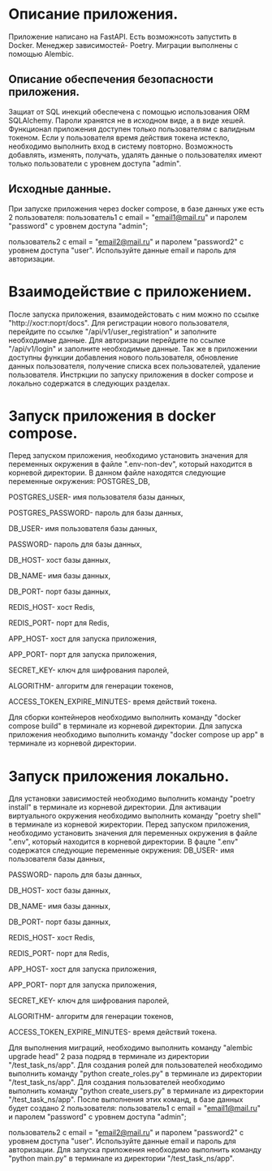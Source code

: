 # Описание приложения.
Приложение написано на FastAPI.
Есть возможнсоть запустить в Docker.
Менеджер зависимостей- Poetry.
Миграции выполнены с помощью Alembic.
## Описание обеспечения безопасности приложения.
Защиат от SQL инекций обеспечена с помощью использования ORM SQLAlchemy.
Пароли хранятся не в исходном виде, а в виде хешей.
Функционал приложения доступен только пользователям с валидным токеном.
Если у пользователя время действия токена истекло, необходимо выполнить вход в систему повторно.
Возможность добавлять, изменять, получать, удалять данные о пользователях имеют только пользователи
с уровнем доступа "admin".
## Исходные данные.
При запуске приложения через docker compose, в базе данных уже есть 2 пользователя:
пользователь1 c email = "email1@mail.ru" и паролем "password" с уровнем доступа "admin";

пользователь2 с email = "email2@mail.ru" и паролем "password2" с уровнем доступа "user".
Используйте данные email и пароль для авторизации.
# Взаимодействие с приложением.
После запуска приложения, взаимодейстовать с ним можно по ссылке "http://хост:порт/docs".
Для регистрации нового пользователя, перейдите по ссылке "/api/v1/user_registration" и заполните необходимые данные.
Для авторизации перейдите по ссылке "/api/v1/login" и заполните необходимые данные.
Так же в приложении доступны функции добавления нового пользователя, обновление данных пользователя, получение списка всех пользователей,
удаление пользователя.
Инстркции по запуску приложения в docker compose и локально содержатся в следующих разделах.
# Запуск приложения в docker compose.
Перед запуском приложения, необходимо установить значения для переменных окружения в файле ".env-non-dev",
который находится в корневой директории.
В данном файле находятся следующие переменные окружения:
POSTGRES_DB,

POSTGRES_USER- имя пользователя базы данных,

POSTGRES_PASSWORD- пароль для базы данных,

DB_USER- имя пользователя базы данных,

PASSWORD- пароль для базы данных,

DB_HOST- хост базы данных,

DB_NAME- имя базы данных,

DB_PORT- порт базы данных,

REDIS_HOST- хост Redis,

REDIS_PORT- порт для Redis,

APP_HOST- хост для запуска приложения,

APP_PORT- порт для запуска приложения,

SECRET_KEY- ключ для шифрования паролей,

ALGORITHM- алгоритм для генерации токенов,

ACCESS_TOKEN_EXPIRE_MINUTES- время действий токена.

Для сборки контейнеров необходимо выполнить команду "docker compose build" в терминале из корневой директории.
Для запуска приложения необходимо выполнить команду "docker compose up app" в терминале из корневой директории.
# Запуск приложения локально.
Для установки зависимостей необходимо выполнить команду "poetry install" в терминале из корневой директории.
Для активации виртуального окружения необходимо выполнить команду "poetry shell" в терминале из корневой жиректории.
Перед запуском приложения, необходимо установить значения для переменных окружения в файле ".env", который находится в корневой директории.
В фацле ".env" содержатся следующие переменные окружения:
DB_USER- имя пользователя базы данных,

PASSWORD- пароль для базы данных,

DB_HOST- хост базы данных,

DB_NAME- имя базы данных,

DB_PORT- порт базы данных,

REDIS_HOST- хост Redis,

REDIS_PORT- порт для Redis,

APP_HOST- хост для запуска приложения,

APP_PORT- порт для запуска приложения,

SECRET_KEY- ключ для шифрования паролей,

ALGORITHM- алгоритм для генерации токенов,

ACCESS_TOKEN_EXPIRE_MINUTES- время действий токена.

Для выполнения миграций, необходимо выполнить команду "alembic upgrade head" 2 раза подряд в терминале из директории
"/test_task_ns/app".
Для создания ролей для пользователей необходимо выполнить команду "python create_roles.py" в терминале из директории
"/test_task_ns/app".
Для создания пользователей необходимо выполнить команду "python create_users.py" в терминале из директории
"/test_task_ns/app".
После выполнения этих команд, в базе данных будет создано 2 пользователя:
пользователь1 c email = "email1@mail.ru" и паролем "password" с уровнем доступа "admin";

пользователь2 с email = "email2@mail.ru" и паролем "password2" с уровнем доступа "user".
Используйте данные email и пароль для авторизации.
Для запуска приложения необходимо выполнить команду "python main.py" в терминале из директории
"/test_task_ns/app".
